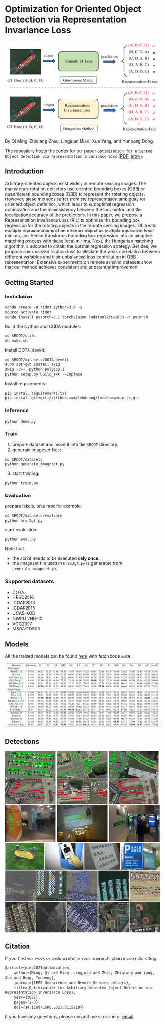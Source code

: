# Optimization for Oriented Object Detection via Representation Invariance Loss

<div align=center><img width="500" height="300" src="https://github.com/ming71/RIDet/blob/RIDet-pytorch/pics/RIL.png"/></div>

By Qi Ming, Zhiqiang Zhou, Lingjuan Miao, Xue Yang, and Yunpeng Dong.

The repository hosts the codes for our paper `Optimization for Oriented Object Detection via Representation Invariance Loss` ([PDF](https://ieeexplore.ieee.org/document/9555916), [arxiv](https://arxiv.org/abs/2103.11636)). 


## Introduction
Arbitrary-oriented objects exist widely in remote sensing images. The mainstream rotation detectors use oriented bounding boxes (OBB) or quadrilateral bounding boxes (QBB) to represent the rotating objects. However, these methods suffer from the representation ambiguity for oriented object definition, which leads to suboptimal regression optimization and the inconsistency between the loss metric and the localization accuracy of the predictions. In this paper, we propose a Representation Invariance Loss (RIL) to optimize the bounding box regression for the rotating objects in the remote sensing images. RIL treats multiple representations of an oriented object as multiple equivalent local minima, and hence transforms bounding box regression into an adaptive matching process with these local minima. Next, the Hungarian matching algorithm is adopted to obtain the optimal regression strategy. Besides, we propose a normalized rotation loss to alleviate the weak correlation between different variables and their unbalanced loss contribution in OBB representation. Extensive experiments on remote sensing datasets show that our method achieves consistent and substantial improvement. 



## Getting Started

### Installation
```
conda create -n ridet python=3.6 -y
source activate ridet
conda install pytorch=1.1 torchvision cudatoolkit=10.0 -c pytorch
```
Build the Cython  and CUDA modules:
```
cd $ROOT/utils
sh make.sh
```
Install DOTA_devkit:
```
cd $ROOT/datasets/DOTA_devkit
sudo apt-get install swig
swig -c++ -python polyiou.i
python setup.py build_ext --inplace
```
Install requirements:
```
pip install requirements.txt
pip install git+git://github.com/lehduong/torch-warmup-lr.git
```

### Inference
```
python demo.py
```

### Train
1. prepare dataset and move it into the `$ROOT` directory.
2. generate imageset files:
```
cd $ROOT/datasets
python generate_imageset.py
```
3. start training:
```
python train.py
```
### Evaluation
prepare labels, take hrsc for example:
```
cd $ROOT/datasets/evaluate
python hrsc2gt.py
```
start evaluation:
```
python eval.py
```
Note that :

- the script  needs to be executed **only once**.
- the imageset file used in `hrsc2gt.py` is generated from `generate_imageset.py`.


### Supported datasets
* DOTA
* HRSC2016
* ICDAR2013
* ICDAR2015
* UCAS-AOD
* NWPU VHR-10
* VOC2007
* MSRA-TD500


## Models
All the trained models can be found [here](https://pan.baidu.com/s/1y84hVR0RYYONGJDs8SQJAg) with fetch code `mmt9`.

![SOTA](https://github.com/ming71/RIDet/blob/RIDet-pytorch/pics/performance.png)

## Detections

![Dets](https://github.com/ming71/RIDet/blob/RIDet-pytorch/pics/DOTA.jpg)

## Citation

If you find our work or code useful in your research, please consider citing:


```
@article{ming2021optimization, 
	author={Ming, Qi and Miao, Lingjuan and Zhou, Zhiqiang and Yang, Xue and Dong, Yunpeng}, 
	journal={IEEE Geoscience and Remote Sensing Letters}, 
	title={Optimization for Arbitrary-Oriented Object Detection via Representation Invariance Loss}, 
	year={2021}, 
	pages={1-5}, 
	doi={10.1109/LGRS.2021.3115110}}
```

If you have any questions, please contact me via issue or [email](mq_chaser@126.com).